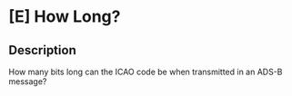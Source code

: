 # [E] How Long?

## Description

How many bits long can the ICAO code be when transmitted in an ADS-B message?


